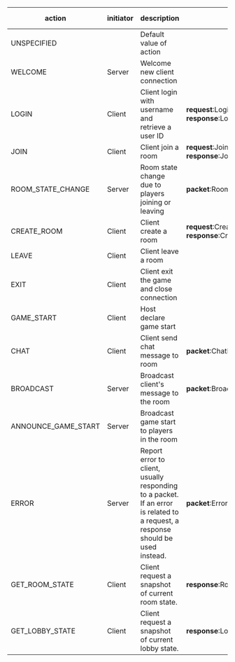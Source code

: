 | action | initiator | description | payload | is request/response | related actions |
|---|---|---|---|---|---|
| UNSPECIFIED |  | Default value of action |  |  |  |
| WELCOME | Server | Welcome new client connection |  |  |  |
| LOGIN | Client | Client login with username and retrieve a user ID | **request**:LoginPayload **response**:LoginResponsePayload | ✓ |  |
| JOIN | Client | Client join a room | **request**:JoinPayload **response**:JoinResponsePayload | ✓ | ROOM_STATE_CHANGE |
| ROOM_STATE_CHANGE | Server | Room state change due to players joining or leaving | **packet**:RoomChangePayload |  |  |
| CREATE_ROOM | Client | Client create a room | **request**:CreateRoomPayload **response**:CreateRoomResponsePayload | ✓ |  |
| LEAVE | Client | Client leave a room |  | ✓ | ROOM_STATE_CHANGE |
| EXIT | Client | Client exit the game and close connection |  |  | ROOM_STATE_CHANGE |
| GAME_START | Client | Host declare game start |  | ✓ | ANNOUNCE_GAME_START |
| CHAT | Client | Client send chat message to room | **packet**:ChatPayload |  | BROADCAST |
| BROADCAST | Server | Broadcast client's message to the room | **packet**:BroadcastPayload |  | CHAT |
| ANNOUNCE_GAME_START | Server | Broadcast game start to players in the room |  |  | GAME_START |
| ERROR | Server | Report error to client, usually responding to a packet. If an error is related to a request, a response should be used instead. | **packet**:ErrorPayload |  |  |
| GET_ROOM_STATE | Client | Client request a snapshot of current room state. | **response**:RoomStateResponsePayload | ✓ |  |
| GET_LOBBY_STATE | Client | Client request a snapshot of current lobby state. | **response**:LobbyStateResponsePayload | ✓ |  |